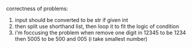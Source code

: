 correctness of problems:
1. input should be converted to be str if given int
2. then split use shorthand list, then loop it to fit the logic of condition
3. i'm foccusing the problem when remove one digit in 12345 to be 1234 then 5005 to be 500 and 005 (i take smallest number)
